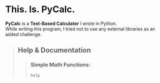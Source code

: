 # This. Is. PyCalc.

**PyCalc** is a **Text-Based Calculator** I wrote in Python.  
While writing this program, I tried not to use any external libraries as an added challenge.  

> ## Help & Documentation
> > ### Simple Math Functions:
> > `help`